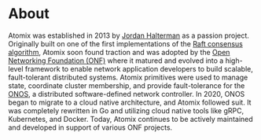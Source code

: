 <!--
SPDX-FileCopyrightText: 2022-present Intel Corporation
SPDX-License-Identifier: Apache-2.0
-->

# About

Atomix was established in 2013 by [Jordan Halterman](https://github.com/kuujo) as a passion project. Originally 
built on one of the first implementations of the [Raft consensus algorithm](https://raft.github.io/), Atomix soon
found traction and was adopted by the [Open Networking Foundation (ONF)](https://opennetworking.org) where it matured and
evolved into a high-level  framework to enable network application developers to build scalable, fault-tolerant distributed
systems. Atomix primitives were used to manage state, coordinate cluster membership, and provide fault-tolerance for the
[ONOS](https://onosproject.org), a distributed software-defined network controller. In 2020, ONOS began to migrate to a
cloud native architecture, and Atomix followed suit. It was completely rewritten in Go and utilizing cloud native
tools like gRPC, Kubernetes, and Docker. Today, Atomix continues to be actively maintained and developed in support of
various ONF projects.
